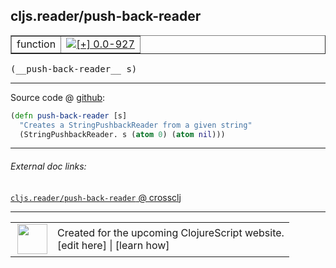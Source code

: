## cljs.reader/push-back-reader



 <table border="1">
<tr>
<td>function</td>
<td><a href="https://github.com/cljsinfo/cljs-api-docs/tree/0.0-927"><img valign="middle" alt="[+] 0.0-927" title="Added in 0.0-927" src="https://img.shields.io/badge/+-0.0--927-lightgrey.svg"></a> </td>
</tr>
</table>


 <samp>
(__push-back-reader__ s)<br>
</samp>

---







Source code @ [github](https://github.com/clojure/clojurescript/blob/r1843/src/cljs/cljs/reader.cljs#L30-L32):

```clj
(defn push-back-reader [s]
  "Creates a StringPushbackReader from a given string"
  (StringPushbackReader. s (atom 0) (atom nil)))
```

<!--
Repo - tag - source tree - lines:

 <pre>
clojurescript @ r1843
└── src
    └── cljs
        └── cljs
            └── <ins>[reader.cljs:30-32](https://github.com/clojure/clojurescript/blob/r1843/src/cljs/cljs/reader.cljs#L30-L32)</ins>
</pre>

-->

---



###### External doc links:

[`cljs.reader/push-back-reader` @ crossclj](http://crossclj.info/fun/cljs.reader.cljs/push-back-reader.html)<br>

---

 <table>
<tr><td>
<img valign="middle" align="right" width="48px" src="http://i.imgur.com/Hi20huC.png">
</td><td>
Created for the upcoming ClojureScript website.<br>
[edit here] | [learn how]
</td></tr></table>

[edit here]:https://github.com/cljsinfo/cljs-api-docs/blob/master/cljsdoc/cljs.reader/push-back-reader.cljsdoc
[learn how]:https://github.com/cljsinfo/cljs-api-docs/wiki/cljsdoc-files

<!--

This information was too distracting to show to readers, but I'll leave it
commented here since it is helpful to:

- pretty-print the data used to generate this document
- and show how to retrieve that data



The API data for this symbol:

```clj
{:ns "cljs.reader",
 :name "push-back-reader",
 :type "function",
 :signature ["[s]"],
 :source {:code "(defn push-back-reader [s]\n  \"Creates a StringPushbackReader from a given string\"\n  (StringPushbackReader. s (atom 0) (atom nil)))",
          :title "Source code",
          :repo "clojurescript",
          :tag "r1843",
          :filename "src/cljs/cljs/reader.cljs",
          :lines [30 32]},
 :full-name "cljs.reader/push-back-reader",
 :full-name-encode "cljs.reader/push-back-reader",
 :history [["+" "0.0-927"]]}

```

Retrieve the API data for this symbol:

```clj
;; from Clojure REPL
(require '[clojure.edn :as edn])
(-> (slurp "https://raw.githubusercontent.com/cljsinfo/cljs-api-docs/catalog/cljs-api.edn")
    (edn/read-string)
    (get-in [:symbols "cljs.reader/push-back-reader"]))
```

-->
